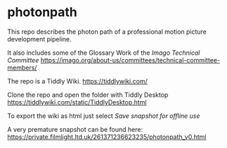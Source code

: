 # photonpath

This repo describes the photon path of a professional
motion picture development pipeline.

It also includes some of the Glossary Work of the *Imago Technical Committee*
https://imago.org/about-us/committees/technical-committee-members/

The repo is a Tiddly Wiki.
https://tiddlywiki.com/

Clone the repo and open the folder with Tiddly Desktop
https://tiddlywiki.com/static/TiddlyDesktop.html

To export the wiki as html just select *Save snapshot for offline use*

A very premature snapshot can be found here:
https://private.filmlight.ltd.uk/261371236623235/photonpath_v0.html
